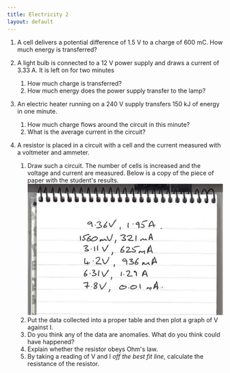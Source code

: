 ```yaml
---
title: Electricity 2
layout: default
---
```

1. A cell delivers a potential difference of 1.5 V to a charge of 600 mC.  How much energy is transferred?

1. A light bulb is connected to a 12 V power supply and draws a current of 3.33 A.  It is left on for two minutes	
	1. How much charge is transferred?
	1. How much energy does the power supply transfer to the lamp?

1. An electric heater running on a 240 V supply transfers 150 kJ of energy in one minute.
	1. How much charge flows around the circuit in this minute?
	1. What is the average current in the circuit?

1. A resistor is placed in a circuit with a cell and the current measured with a voltmeter and ammeter.
	1. Draw such a circuit.
	The number of cells is increased and the voltage and current are measured.  Below is a copy of the piece of paper with the student's results.  
    ![](img/resistanceData.jpg)
    1. Put the data collected into a proper table and then plot a graph of V against I.
    2. Do you think any of the data are anomalies.  What do you think could have happened?
    2. Explain whether the resistor obeys Ohm's law.
    3. By taking a reading of V and I *off the best fit line*, calculate the resistance of the resistor.
	